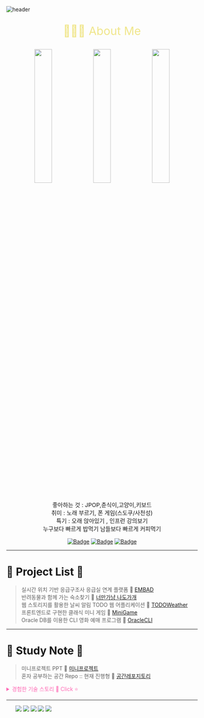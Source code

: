 <style>

#aboutme{
    font-size : 30px;
    weight : bold;
    color : #F0E68C;
}
#likes{
    font-size:15px;
}

#story{
    color : #ff69b4;
}
</style>



![header](https://capsule-render.vercel.app/api?type=Cylinder&color=timeGradient&height=120&section=header&text=My%20name%20is👋%20Gayul%20Kim&fontSize=50&animation=twinkling)

<div style="text-align: center">

<p id="aboutme"> 👩🏻‍💻 About Me  </p>
<img src="https://github.com/gayulz/gayulz/assets/109029219/f6b81a3b-7f08-46b7-be56-552b13f37f5e" width="30%">
<img src="https://github.com/gayulz/gayulz/assets/109029219/667596a9-d8be-4fe0-a455-1f0082d82f55" width="30%">
<img src="https://github.com/gayulz/gayulz/assets/109029219/2d2c9a09-e652-40ae-9cce-e4044ad21731" width="30%">
<p id="likes"> 좋아하는 것 : JPOP,춘식이,고양이,키보드 <br>
취미 : 노래 부르기, 폰 게임(스도쿠/사천성)<br>
특기 : 오래 앉아있기 , 인프런 강의보기<br>
누구보다 빠르게 밥먹기 남들보다 빠르게 커피먹기 <br>
</p>

[![Badge](https://img.shields.io/badge/Email-FFCD00?style=flat-square&logo=gmail&logoColor=white&link=mailto:gayulz@kakao.com)](gayulz@kakao.com)
[![Badge](https://img.shields.io/badge/Linkedin-0A66C2?style=flat-square&logo=linkedin&logoColor=white&link=www.linkedin.com/in/yuuriz1519)](www.linkedin.com/in/yuuriz1519)
[![Badge](https://img.shields.io/badge/Tistory-F40D12?style=flat-square&logo=bloglovin&logoColor=white&link=https://yurizzy.tistory.com)](https://yurizzy.tistory.com)

</div>



---
# 🚧 Project List 🚧
> 실시간 위치 기반 응급구조사 응급실 연계 플랫폼 🔗 [EMBAD](https://github.com/gayulz/EMBAD_project.git)         
> 반려동물과 함께 가는 숙소찾기 🔗 [너만가냥 나도가개](https://github.com/gayulz/JAVAGUI_project.git)          
> 웹 스토리지를 활용한 날씨 알림 TODO 웹 어플리케이션  🔗 [TODOWeather](https://github.com/gayulz/TODOLIST_project.git)     
> 프론트엔드로 구현한 클래식 미니 게임 🔗 [MiniGame](https://github.com/gayulz/JSMiniGame_project.git)         
> Oracle DB를 이용한 CLI 영화 예매 프로그램 🔗 [OracleCLI](https://github.com/gayulz/ORACLECLI_project.git)    
  
---
# 🚧 Study Note 🚧
> 미니프로젝트 PPT 🔗 [미니프로젝트](https://github.com/gayulz/Study.git)    
> 혼자 공부하는 공간 Repo :: 현재 진행형  🔗 [공간레포지토리](https://github.com/gayulz/MyStudy_commitRepo)

<div id="story">


<details><summary>경험한 기술 스토리 🐥 Click ⭐️</summary>

> **✨ JAVA**   
🔗 [너만가냥 나도가개](https://github.com/gayulz/JAVAGUI_project.git)    
🔗 [EMBAD](https://github.com/gayulz/EMBAD_project.git)         
```
가장 자신있는 언어 중 1가지 입니다 
학부 시절에도 즐겁게 배웠으며, 국비 교육 과정에서도 열정적으로 학습한 언어입니다.
클래스, 상속, 다형성, 인터페이스를 사용해 본 경험이 있으며 , oracle DB와 연결하여 CRUD를 구현해본 경험이 있습니다.
```
> **🌼 HTML5 / CSS3**   
🔗 [MiniGame](https://github.com/gayulz/JSMiniGame_project.git)    
🔗 [EMBAD](https://github.com/gayulz/EMBAD_project.git)  
🔗 [TODOWeather](https://github.com/gayulz/TODOLIST_project.git)   
```
프로젝트를 진행 하면서 웹 페이지의 뼈대(골격)을 만들며 색상이나 스타일을 입히는 것으로 사용 했습니다. 
HTML은 시멘틱 태그를 사용 하여 섹션을 나누었고 
CSS는 주로 정렬이나 이미지, 컬러 등 스타일 위주로 사용 했습니다
추후 Spring 프로젝트에선 JSP파일에 사용도 함 
``` 
> **🛢️ Oracle**   
🔗 [OracleCLI](https://github.com/gayulz/ORACLECLI_project.git) 
```
학부생 때 오라클과 mssql 수업을 들어보며 오라클이 어렵지만 재밌었던 기억이 있었습니다.
국비학원에서 다시 오라클을 만졌을 때, 더 즐겁게 했던 것 같습니다
특히 PL/SQL문법을 스스로 공부를 하면서 프로시저와 트리거를 구현하며 핸들링 해본 경험이있습니다.
```
> **🍑 Javascript / Node js**    
🔗 [TODOWeather](https://github.com/gayulz/TODOLIST_project.git)   
🔗 [MiniGame](https://github.com/gayulz/JSMiniGame_project.git)    
```
JS와 Node.js는 제가 가장 자신 있는 언어는 아니지만, 
WEB-TODOLIST 프로젝트를 통해 보다 심도 있게 경험해본 언어입니다
프로젝트에서 비동기 통신을 적용하며 promise, async , await ~ fetch  문법과 .then.catch 문법을 사용해본 경험이 있습니다.
```
> **🌱 Springframework**  
🔗 [EMBAD](https://github.com/gayulz/EMBAD_project.git)  
```
Spring Boot가 아닌 레거시 스프링 프레임워크를 사용하며 웹 서버 아키텍처와 흐름에 대해 배웠습니다
IoC/DI와 POJO에 대해 공부하며 프로젝트에 최대한 적용하려 노력하였으며
DB와 연결 할 때 퍼시스던트 프레임워크인 Mybatis를 사용경험이 있습니다.
MVC2 패턴을 사용 하여 컨트롤러와 서비스, 뷰에 대한 비즈니스로직을 구현한 경험이 있습니다.
사용자의 로그인 로직에 따라 세션을 부여하고 삭제하는 기능도 구현 했습니다.
```
> **🕹️ open API**    
🔗 [TODOWeather](https://github.com/gayulz/TODOLIST_project.git)   
🔗 [EMBAD](https://github.com/gayulz/EMBAD_project.git)  
```
- 카카오지도API , Geolocation API  
위치기반 프로젝트를 진행할 때 사용 하였음, 비동기 통신으로 사용 하였으며 서비스키 관리 및 사용 경험이 있음

- 공공데이터포털 open API 
EMBAD프로젝트때 사용 함 , API의 동기방식 통신과 비동기방식 통신 모두 적용 하여 사용해본 경험이 있음
Springframework의 서버단에 API호출 로직을 구현하였으며 properties로 서비스키 관리될 수 있도록 적용함  
```

</details>
</div>

---

&nbsp;
&nbsp;
&nbsp;
![](https://github-profile-summary-cards.vercel.app/api/cards/profile-details?username=gayulz&theme=2077)
![](http://github-profile-summary-cards.vercel.app/api/cards/repos-per-language?username=gayulz&theme=2077&exclude=)
![](http://github-profile-summary-cards.vercel.app/api/cards/most-commit-language?username=gayulz&theme=2077&exclude=)
![](http://github-profile-summary-cards.vercel.app/api/cards/stats?username=gayulz&theme=2077)
![](http://github-profile-summary-cards.vercel.app/api/cards/productive-time?username=gayulz&theme=2077&utcOffset=09)
